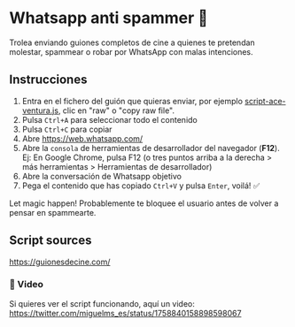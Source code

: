 # Whatsapp anti spammer 🤡
Trolea enviando guiones completos de cine a quienes te pretendan molestar, spammear o robar por WhatsApp con malas intenciones.

## Instrucciones

1. Entra en el fichero del guión que quieras enviar, por ejemplo [script-ace-ventura.js](script-ace-ventura.js), clic en "raw" o "copy raw file".
2. Pulsa `Ctrl+A` para seleccionar todo el contenido
3. Pulsa `Ctrl+C` para copiar
4. Abre https://web.whatsapp.com/
5. Abre la `consola` de herramientas de desarrollador del navegador (**F12**). Ej: En Google Chrome, pulsa F12 (o tres puntos arriba a la derecha > más herramientas > Herramientas de desarrollador)
6. Abre la conversación de Whatsapp objetivo
7. Pega el contenido que has copiado `Ctrl+V` y pulsa `Enter`, voilá! ✅

Let magic happen! Probablemente te bloquee el usuario antes de volver a pensar en spammearte.

## Script sources

https://guionesdecine.com/

### 🎥 Video

Si quieres ver el script funcionando, aquí un video: https://twitter.com/miguelms_es/status/1758840158898598067
